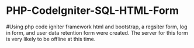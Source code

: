 # PHP-CodeIgniter-SQL-HTML-Form
#Using php code igniter framework html and bootstrap, a regsiter form, log in form, and user data retention form were created. The server for this form is very likely to be offline at this time.
